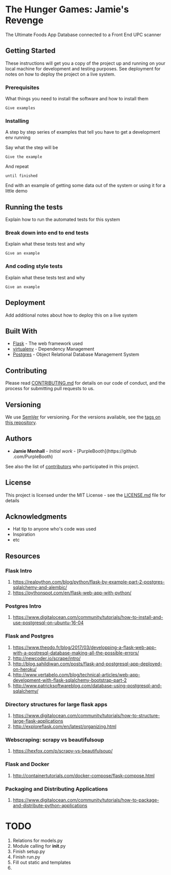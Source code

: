 # The Hunger Games: Jamie's Revenge

The Ultimate Foods App Database connected to a Front End UPC scanner 

## Getting Started

These instructions will get you a copy of the project up and running on your local machine for development and testing purposes. See deployment for notes on how to deploy the project on a live system.

### Prerequisites

What things you need to install the software and how to install them

```
Give examples
```

### Installing

A step by step series of examples that tell you have to get a development env running

Say what the step will be

```
Give the example
```

And repeat

```
until finished
```

End with an example of getting some data out of the system or using it for a little demo

## Running the tests

Explain how to run the automated tests for this system

### Break down into end to end tests

Explain what these tests test and why

```
Give an example
```

### And coding style tests

Explain what these tests test and why

```
Give an example
```

## Deployment

Add additional notes about how to deploy this on a live system

## Built With

* [Flask](http://flask.pocoo.org/) - The web framework used
* [virtualenv](https://virtualenv.pypa.io/en/stable/) - Dependency Management
* [Postgres](https://www.postgresql.org/) - Object Relational Database 
Management System

## Contributing

Please read [CONTRIBUTING.md](https://gist.github.com/PurpleBooth/b24679402957c63ec426) for details on our code of conduct, and the process for submitting pull requests to us.

## Versioning

We use [SemVer](http://semver.org/) for versioning. For the versions available, see the [tags on this repository](https://github.com/your/project/tags). 

## Authors

* **Jamie Menhall** - *Initial work* - [PurpleBooth](https://github
.com/PurpleBooth)

See also the list of [contributors](https://github.com/your/project/contributors) who participated in this project.

## License

This project is licensed under the MIT License - see the [LICENSE.md](LICENSE.md) file for details

## Acknowledgments

* Hat tip to anyone who's code was used
* Inspiration
* etc

## Resources
### Flask Intro
1. https://realpython.com/blog/python/flask-by-example-part-2-postgres-sqlalchemy-and-alembic/
2. https://pythonspot.com/en/flask-web-app-with-python/

### Postgres Intro
1. https://www.digitalocean.com/community/tutorials/how-to-install-and-use-postgresql-on-ubuntu-16-04

### Flask and Postgres
1. https://www.theodo.fr/blog/2017/03/developping-a-flask-web-app-with-a-postresql-database-making-all-the-possible-errors/
2. http://newcoder.io/scrape/intro/
3. http://blog.sahildiwan.com/posts/flask-and-postgresql-app-deployed-on-heroku/
4. http://www.vertabelo.com/blog/technical-articles/web-app-development-with-flask-sqlalchemy-bootstrap-part-2
5. http://www.patricksoftwareblog.com/database-using-postgresql-and-sqlalchemy/

### Directory structures for large flask apps
1. https://www.digitalocean.com/community/tutorials/how-to-structure-large-flask-applications
2. http://exploreflask.com/en/latest/organizing.html

### Webscraping: scrapy vs beautifulsoup
1. https://hexfox.com/p/scrapy-vs-beautifulsoup/

### Flask and Docker
1. http://containertutorials.com/docker-compose/flask-compose.html

### Packaging and Distributing Applications
1. https://www.digitalocean.com/community/tutorials/how-to-package-and-distribute-python-applications

# TODO
1. Relations for models.py
2. Module calling for __init__.py
3. Finish setup.py
4. Finish run.py
5. Fill out static and templates
6. 




